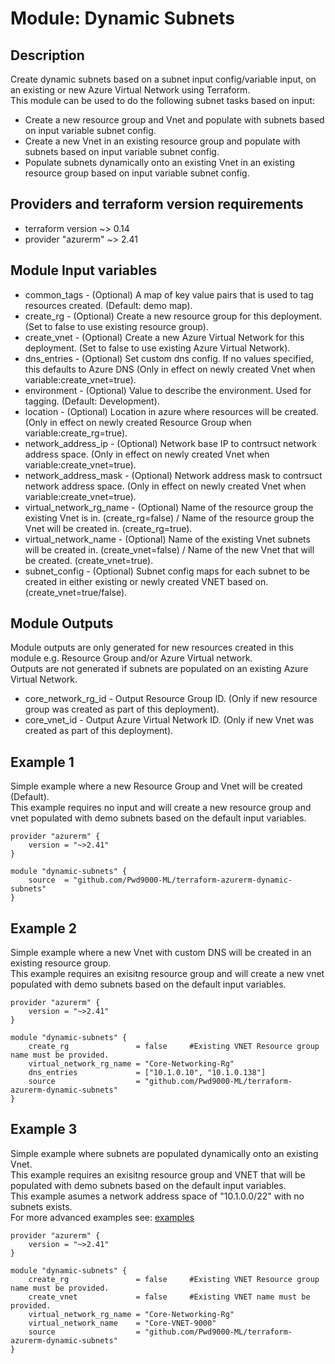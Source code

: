 # Module: Dynamic Subnets

## Description

Create dynamic subnets based on a subnet input config/variable input, on an existing or new Azure Virtual Network using Terraform.  
This module can be used to do the following subnet tasks based on input:  

- Create a new resource group and Vnet and populate with subnets based on input variable subnet config.
- Create a new Vnet in an existing resource group and populate with subnets based on input variable subnet config.
- Populate subnets dynamically onto an existing Vnet in an existing resource group based on input variable subnet config.
  
## Providers and terraform version requirements
  
- terraform version ~> 0.14
- provider "azurerm" ~> 2.41
  
## Module Input variables

- common_tags - (Optional) A map of key value pairs that is used to tag resources created. (Default: demo map).
- create_rg - (Optional) Create a new resource group for this deployment. (Set to false to use existing resource group).
- create_vnet - (Optional) Create a new Azure Virtual Network for this deployment. (Set to false to use existing Azure Virtual Network).
- dns_entries - (Optional) Set custom dns config. If no values specified, this defaults to Azure DNS (Only in effect on newly created Vnet when variable:create_vnet=true).
- environment - (Optional) Value to describe the environment. Used for tagging. (Default: Development).
- location - (Optional) Location in azure where resources will be created. (Only in effect on newly created Resource Group when variable:create_rg=true).
- network_address_ip - (Optional) Network base IP to contrsuct network address space. (Only in effect on newly created Vnet when variable:create_vnet=true).
- network_address_mask - (Optional) Network address mask to contrsuct network address space. (Only in effect on newly created Vnet when variable:create_vnet=true).
- virtual_network_rg_name - (Optional) Name of the resource group the existing Vnet is in. (create_rg=false) / Name of the resource group the Vnet will be created in. (create_rg=true).
- virtual_network_name - (Optional) Name of the existing Vnet subnets will be created in. (create_vnet=false) / Name of the new Vnet that will be created. (create_vnet=true).
- subnet_config - (Optional) Subnet config maps for each subnet to be created in either existing or newly created VNET based on. (create_vnet=true/false).
  
## Module Outputs

Module outputs are only generated for new resources created in this module e.g. Resource Group and/or Azure Virtual network.  
Outputs are not generated if subnets are populated on an existing Azure Virtual Network.  

- core_network_rg_id - Output Resource Group ID. (Only if new resource group was created as part of this deployment).
- core_vnet_id -  Output Azure Virtual Network ID. (Only if new Vnet was created as part of this deployment).

## Example 1

Simple example where a new Resource Group and Vnet will be created (Default).  
This example requires no input and will create a new resource group and vnet populated with demo subnets based on the default input variables.  

```hcl
provider "azurerm" {
    version = "~>2.41"
}

module "dynamic-subnets" {
    source  = "github.com/Pwd9000-ML/terraform-azurerm-dynamic-subnets"
}
```

## Example 2

Simple example where a new Vnet with custom DNS will be created in an existing resource group.  
This example requires an exisitng resource group and will create a new vnet populated with demo subnets based on the default input variables.  

```hcl
provider "azurerm" {
    version = "~>2.41"
}

module "dynamic-subnets" {
    create_rg               = false     #Existing VNET Resource group name must be provided.
    virtual_network_rg_name = "Core-Networking-Rg"
    dns_entries             = ["10.1.0.10", "10.1.0.138"]
    source                  = "github.com/Pwd9000-ML/terraform-azurerm-dynamic-subnets"
}
```

## Example 3

Simple example where subnets are populated dynamically onto an existing Vnet.  
This example requires an exisitng resource group and VNET that will be populated with demo subnets based on the default input variables.  
This example asumes a network address space of "10.1.0.0/22" with no subnets exists.  
For more advanced examples see: [examples](https://github.com/Pwd9000-ML/terraform-azurerm-dynamic-subnets/tree/master/examples)  

```hcl
provider "azurerm" {
    version = "~>2.41"
}

module "dynamic-subnets" {
    create_rg               = false     #Existing VNET Resource group name must be provided.
    create_vnet             = false     #Existing VNET name must be provided.
    virtual_network_rg_name = "Core-Networking-Rg"
    virtual_network_name    = "Core-VNET-9000"
    source                  = "github.com/Pwd9000-ML/terraform-azurerm-dynamic-subnets"
}
```
